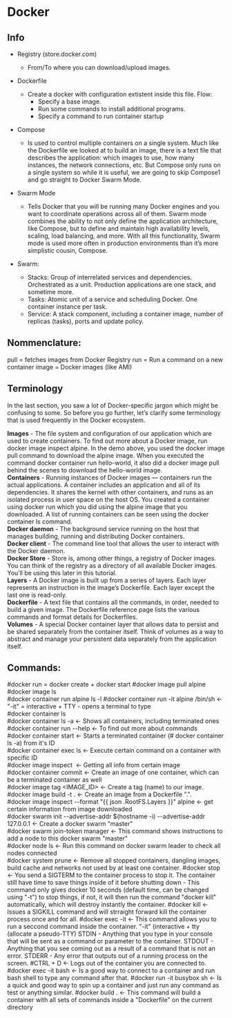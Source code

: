 # Docker



## Info
* Registry (store.docker.com)
   * From/To where you can download/upload images.

* Dockerfile
   * Create a docker with configuration extistent inside this file. Flow:
     * Specify a base image.
     * Run some commands to install additional programs.
      * Specify a command to run container startup

* Compose
    * Is used to control multiple containers on a single system. Much like the 
Dockerfile we looked at to build an image, there is a text file that describes the application: which images to use, how many instances, the network connections, etc. But Compose only runs on a single system so while it is useful, we are going to skip Compose1 and go straight to Docker Swarm Mode.

* Swarm Mode
   * Tells Docker that you will be running many Docker engines and you want to coordinate operations across all of them. Swarm mode combines the ability to not only define the application architecture, like Compose, but to define and maintain high availability levels, scaling, load balancing, and more. With all this functionality, Swarm mode is used more often in production environments than it’s more simplistic cousin, Compose.
* Swarm:
   * Stacks: Group of interrelated services and dependencies. Orchestrated as a unit. Production applications are one stack, and sometime more.            
   * Tasks: Atomic unit of a service and scheduling Docker. One container instance per task.            
   * Service: A stack component, including a container image, number of replicas (tasks), ports and update policy.          



## Nommenclature:
pull = fetches images from Docker Registry
run = Run a command on a new container
image = Docker images (like AMI)


## Terminology
In the last section, you saw a lot of Docker-specific jargon which might be confusing to some. So before you go further, let’s clarify some terminology that is used frequently in the Docker ecosystem.

**Images** - The file system and configuration of our application which are used to create containers. To find out more about a Docker image, run docker image inspect alpine. In the demo above, you used the docker image pull command to download the alpine image. When you executed the command docker container run hello-world, it also did a docker image pull behind the scenes to download the hello-world image.                                     
**Containers** - Running instances of Docker images — containers run the actual applications. A container includes an application and all of its dependencies. It shares the kernel with other containers, and runs as an isolated process in user space on the host OS. You created a container using docker run which you did using the alpine image that you downloaded. A list of running containers can be seen using the docker container ls command.                        
**Docker daemon** - The background service running on the host that manages building, running and distributing Docker containers.         
**Docker client** - The command line tool that allows the user to interact with the Docker daemon.               
**Docker Store** - Store is, among other things, a registry of Docker images. You can think of the registry as a directory of all available Docker images. You’ll be using this later in this tutorial.          
**Layers** - A Docker image is built up from a series of layers. Each layer represents an instruction in the image’s Dockerfile. Each layer except the last one is read-only.               
**Dockerfile** - A text file that contains all the commands, in order, needed to build a given image. The Dockerfile reference page lists the various commands and format details for Dockerfiles.            
**Volumes** - A special Docker container layer that allows data to persist and be shared separately from the container itself. Think of volumes as a way to abstract and manage your persistent data separately from the application itself.




## Commands:

#docker run = docker create + docker start
#docker image pull alpine   
#docker image ls      
#docker container run alpine ls -l 
#docker container run -it alpine /bin/sh              <- "-it" = interactive + TTY - opens a terminal to type          
#docker container ls          
#docker container ls -a                               <- Shows all containers, including terminated ones          
#docker container run --help                          <- To find out more about commands           
#docker container start <container ID> <NAME>         <- Starts a terminated container (# docker container ls -a) from it's ID           
#docker container exec <container ID> ls              <- Execute certain command on a container with specific ID       
#docker image inspect <IMAGE NAME>                    <- Getting all info from certain image          
#docker container commit <container ID>               <- Create an image of one container, which can be a terminated container as well   
#docker image tag <IMAGE_ID> <NAME>                   <- Create a tag (name) to our image.         
#docker image build -t <TAG> .                        <- Create an image from a Dockerfile ".".       
#docker image inspect --format "{{ json .RootFS.Layers }}" alpine        <- get certain information from image downloaded         
#docker swarm init --advertise-addr $(hostname -i) --advertise-addr 127.0.0.1             <- Create a docker swarm "master"      
#docker swarm join-token manager                      <- This command shows instructions to add a node to this docker swarm "master"     
#docker node ls                                       <- Run this command on docker swarm leader to check all nodes connected     
#docker system prune                                  <- Remove all stopped containers, dangling images, build cache and networks not used by at least one container.
#docker stop                                          <- You send a SIGTERM to the container process to stop it. The container still have time to save things inside of it before shutting down - This command only gives docker 10 seconds (default time, can be changed using "-t") to stop things, if not, it will then run the command "docker kill" automatically, which will destroy instantly the container.
#docker kill                                          <- Issues a SIGKILL command and will strraight forward kill the container process once and for all.
#docker exec -it <container ID> <command>             <- This command allows you to run a seccond command inside the container. "-it" (interactive + tty (allocate a pseudo-TTY)
      STDIN - Anything that you type in your console that will be sent as a command or parameter to the container.
      STDOUT - Anything that you see coming out as a result of a command that is not an error.
      STDERR - Any error that outputs out of a running process on the screen.
#CTRL + D                                             <- Logs out of the container you are connected to.
#docker exec -it <container ID> bash                  <- Is a good way to connect to a container and run bash shell to type any command after that.
#docker run -it busybox sh                            <- Is a quick and good way to spin up a container and just run any command as test or anything similar.
#docker build .                                       <- This command will build a container with all sets of commands inside a "Dockerfile" on the current directory
